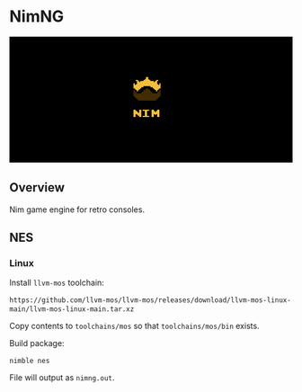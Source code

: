 # NimNG

![Banner](./.github/images/banner.png)

## Overview

Nim game engine for retro consoles.

## NES

### Linux

Install `llvm-mos` toolchain:

```
https://github.com/llvm-mos/llvm-mos/releases/download/llvm-mos-linux-main/llvm-mos-linux-main.tar.xz
```

Copy contents to `toolchains/mos` so that `toolchains/mos/bin` exists.

Build package:

```
nimble nes
```

File will output as `nimng.out`.
